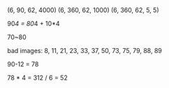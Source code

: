(6, 90, 62, 4000)
(6, 360, 62, 1000)
(6, 360, 62, 5, 5)


90*4 = 80*4 + 10*4


70~80



bad images:
8, 11, 21, 23, 33, 37, 50, 73, 75, 79, 88, 89


90-12 = 78

78 * 4 = 312 / 6 = 52